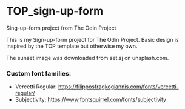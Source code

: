 # TOP_sign-up-form

Sing-up-form project from The Odin Project

This is my Sign-up-form project for The Odin Project. Basic design is inspired by the TOP template but otherwise my own.

The sunset image was downloaded from set.sj on unsplash.com.

### Custom font families:

- Vercetti Regular: https://filipposfragkogiannis.com/fonts/vercetti-regular/
- Subjectivity: https://www.fontsquirrel.com/fonts/subjectivity
